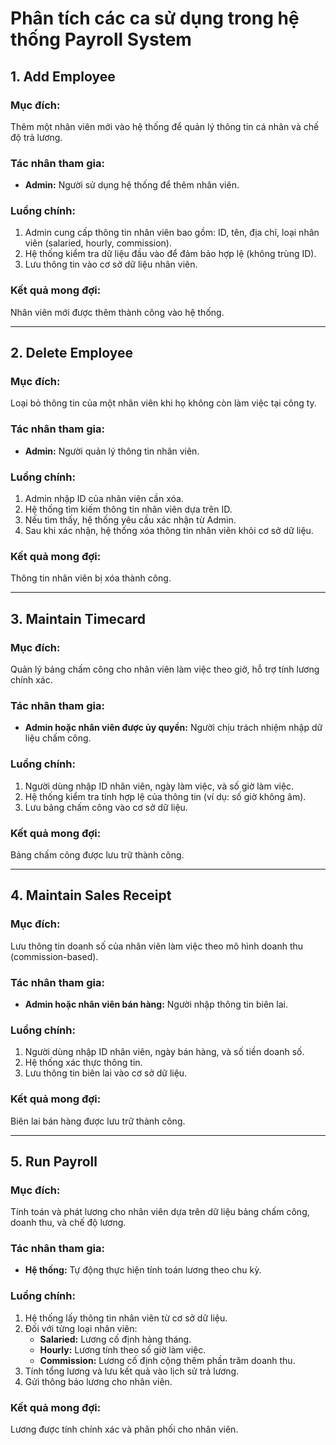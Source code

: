 # Phân tích các ca sử dụng trong hệ thống Payroll System

## 1. Add Employee
### Mục đích:
Thêm một nhân viên mới vào hệ thống để quản lý thông tin cá nhân và chế độ trả lương.

### Tác nhân tham gia:
- **Admin:** Người sử dụng hệ thống để thêm nhân viên.

### Luồng chính:
1. Admin cung cấp thông tin nhân viên bao gồm: ID, tên, địa chỉ, loại nhân viên (salaried, hourly, commission).
2. Hệ thống kiểm tra dữ liệu đầu vào để đảm bảo hợp lệ (không trùng ID).
3. Lưu thông tin vào cơ sở dữ liệu nhân viên.

### Kết quả mong đợi:
Nhân viên mới được thêm thành công vào hệ thống.

---

## 2. Delete Employee
### Mục đích:
Loại bỏ thông tin của một nhân viên khi họ không còn làm việc tại công ty.

### Tác nhân tham gia:
- **Admin:** Người quản lý thông tin nhân viên.

### Luồng chính:
1. Admin nhập ID của nhân viên cần xóa.
2. Hệ thống tìm kiếm thông tin nhân viên dựa trên ID.
3. Nếu tìm thấy, hệ thống yêu cầu xác nhận từ Admin.
4. Sau khi xác nhận, hệ thống xóa thông tin nhân viên khỏi cơ sở dữ liệu.

### Kết quả mong đợi:
Thông tin nhân viên bị xóa thành công.

---

## 3. Maintain Timecard
### Mục đích:
Quản lý bảng chấm công cho nhân viên làm việc theo giờ, hỗ trợ tính lương chính xác.

### Tác nhân tham gia:
- **Admin hoặc nhân viên được ủy quyền:** Người chịu trách nhiệm nhập dữ liệu chấm công.

### Luồng chính:
1. Người dùng nhập ID nhân viên, ngày làm việc, và số giờ làm việc.
2. Hệ thống kiểm tra tính hợp lệ của thông tin (ví dụ: số giờ không âm).
3. Lưu bảng chấm công vào cơ sở dữ liệu.

### Kết quả mong đợi:
Bảng chấm công được lưu trữ thành công.

---

## 4. Maintain Sales Receipt
### Mục đích:
Lưu thông tin doanh số của nhân viên làm việc theo mô hình doanh thu (commission-based).

### Tác nhân tham gia:
- **Admin hoặc nhân viên bán hàng:** Người nhập thông tin biên lai.

### Luồng chính:
1. Người dùng nhập ID nhân viên, ngày bán hàng, và số tiền doanh số.
2. Hệ thống xác thực thông tin.
3. Lưu thông tin biên lai vào cơ sở dữ liệu.

### Kết quả mong đợi:
Biên lai bán hàng được lưu trữ thành công.

---

## 5. Run Payroll
### Mục đích:
Tính toán và phát lương cho nhân viên dựa trên dữ liệu bảng chấm công, doanh thu, và chế độ lương.

### Tác nhân tham gia:
- **Hệ thống:** Tự động thực hiện tính toán lương theo chu kỳ.

### Luồng chính:
1. Hệ thống lấy thông tin nhân viên từ cơ sở dữ liệu.
2. Đối với từng loại nhân viên:
   - **Salaried:** Lương cố định hàng tháng.
   - **Hourly:** Lương tính theo số giờ làm việc.
   - **Commission:** Lương cố định cộng thêm phần trăm doanh thu.
3. Tính tổng lương và lưu kết quả vào lịch sử trả lương.
4. Gửi thông báo lương cho nhân viên.

### Kết quả mong đợi:
Lương được tính chính xác và phân phối cho nhân viên.
